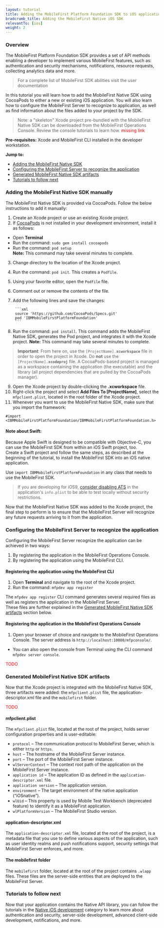 ```yaml
---
layout: tutorial
title: Adding the MobileFirst Platform Foundation SDK to iOS applications
bradcrumb_title: Adding the MobileFirst Native iOS SDK
relevantTo: [ios]
weight: 2
---
```

### Overview
The MobileFirst Platform Foundation SDK provides a set of API methods enabling a developer to implement various MobileFirst features, such as: authentication and security mechanisms, notifications, resource requests, collecting analytics data and more.

> For a complete list of MobileFirst SDK abilities visit the user documentation

In this tutorial you will learn how to add the MobileFirst Native SDK using CocoaPods to either a new or existing iOS application. You will also learn how to configure the MobileFirst Server to recognize to application, as well as find information about the files added to your project by the SDK. 

> Note: a "skeleton" Xcode project pre-bundled with the MobileFirst Native SDK can be downloaded from the MobileFirst Operations Console. Review the console tutorials to learn how. <span style="color:red">missing link</span>

**Pre-requisites:** Xcode and MobileFirst CLI installed in the developer workstation.

**Jump to:**

- [Adding the MobileFirst Native SDK](#adding-the-mobilefirst-native-sdk-manually)
- [Configuring the MobileFirst Server to recognize the application](#configuring-the-mobilefirst-server-to-recognize-the-application)
- [Generated MobileFirst Native SDK artifacts](#generated-mobilefirst-native-sdk-artifacts)
- [Tutorials to follow next](#tutorials-to-follow-next)

### Adding the MobileFirst Native SDK manually
The MobileFirst Native SDK is provided via CocoaPods. Follow the below instructions to add it manually:

1. Create an Xcode project or use an existing Xcode project.
2. If [CocoaPods](http://guides.cocoapods.org) is not installed in your development environment, install it as follows:
 - Open **Terminal**
 - Run the command: <code>sudo gem install cocoapods</code>
 - Run the command: <code>pod setup</code>  
   **Note:** This command may take several minutes to complete.
3. Change directory to the location of the Xcode project.
4. Run the command: <code>pod init</code>. This creates a <code>Podfile</code>.
5. Using your favorite editor, open the <code>Podfile</code> file.
6. Comment out or remove the contents of the file.
7. Add the following lines and save the changes:

        ```xml
        source 'https://github.com/CocoaPods/Specs.git'
        pod 'IBMMobileFirstPlatformFoundation'
        ```

8. Run the command: <code>pod install</code>. This command adds the MobileFirst Native SDK, generates the Pod project, and integrates it with the Xcode project.   **Note:** This command may take several minutes to complete.

> <b>Important</b>: From here on, use the <code>[ProjectName].<b>xcworkspace</b></code> file in order to open the project in Xcode. Do <b>not</b> use the <code>[ProjectName].<b>xcodeproj</b></code> file. A CocoaPods-based project is managed as a workspace containing the application (the executable) and the library (all project dependencies that are pulled by the CocoaPods manager).

9. Open the Xcode project by double-clicking the <b>.xcworkspace</b> file.
10. Right-click the project and select <b>Add Files To [ProjectName]</b>, select the <code>mfpclient.plist</code>, located in the root folder of the Xcode project.
11. Whenever you want to use the MobileFirst Native SDK, make sure that you import the framework:

```objc
#import <IBMMobileFirstPlatformFoundation/IBMMobileFirstPlatformFoundation.h>
```

#### Note about Swift:
Because Apple Swift is designed to be compatible with Objective-C, you can use the MobileFirst SDK from within an iOS Swift project, too.  
Create a Swift project and follow the same steps, as described at the beginning of the tutorial, to install the MobileFirst SDK into an iOS native application.

Use <code>import IBMMobileFirstPlatformFoundation</code> in any class that needs to use the MobileFirst SDK.

> If you are developing for iOS9, [consider disabling ATS](http://iosdevtips.co/post/121756573323/ios-9-xcode-7-http-connect-server-error) in the application's <code>info.plist</code> to be able to test locally without security restrictions.

Now that the MobileFirst Native SDK was added to the Xcode project, the final step to perform is to ensure that the MobileFirst Server will recognize any future requests arriving to it from the application.

### Configuring the MobileFirst Server to recognize the application
Configuring the MobileFirst Server recognize the application can be achieved in two ways:

1. By registering the application in the MobileFirst Operations Console.
2. By registering the application using the MobileFirst CLI.

#### Registering the application using the MobileFirst CLI

1. Open **Terminal** and navigate to the root of the Xcode project.
2. Run the command: <code>mfpdev app register</code>

 The <code>mfpdev app register</code> CLI command generates several required files as well as registers the application in the MobileFirst Server.  
 These files are further explained in the [Generated MobileFirst Native SDK artifacts](#generated-mobilefirst-native-sdk-artifacts) section below.

#### Registering the application in the MobileFirst Operations Console

1. Open your browser of choice and navigate to the MobileFirst Operations Console. The server address is <code>http://localhost:10080/mfpconsole/</code>.  
 - You can also open the console from Terminal using the CLI command <code>mfpdev server console</code>.

<span style="color:red">TODO</span>

### Generated MobileFirst Native SDK artifacts
Now that the Xcode project is integrated with the MobileFirst Native SDK, three artifacts were added: the <code>mfpclient.plist</code> file, the application-descriptor.xml file and the <code>mobilefirst</code> folder.

<span style="color:red">TODO</span>

#### mfpclient.plist 
The <code>mfpclient.plist</code> file, located at the root of the project, holds server configuration properties and is user-editable:

- <code>protocol</code> – The communication protocol to MobileFirst Server, which is either <code>http</code> or <code>https</code>.
- <code>host</code> – The hostname of the MobileFirst Server instance.
- <code>port</code> – The port of the MobileFirst Server instance.
- <code>wlServerContext</code> – The context root path of the application on the MobileFirst Server instance.
- <code>application id</code> – The application ID as defined in the <code>application-descriptor.xml</code> file.
- <code>application version</code> – The application version.
- <code>environment</code> – The target environment of the native application (“iOSnative”).
- <code>wlUid</code> – This property is used by Mobile Test Workbench (deprecated feature) to identify it as a MobileFirst application.
- <code>wlPlatformVersion</code> – The MobileFirst Studio version.

#### application-descriptor.xml
The <code>application-descriptor.xml</code> file, located at the root of the project, is a metadata file that you use to define various aspects of the application, such as user identity realms and push notifications support, security settings that MobileFirst Server enforces, and more.

#### The mobilefirst folder
The <code>mobilefirst</code> folder, located at the root of the project contains <code>.wlapp</code> files. These files are the server-side entities that are deployed to the MobileFirst Server.

### Tutorials to follow next
Now that your application contains the Native API library, you can follow the tutorials in the [Native iOS development](../../native/ios/) category to learn more about authentication and security, server-side development, advanced client-side development, notifications, and more.